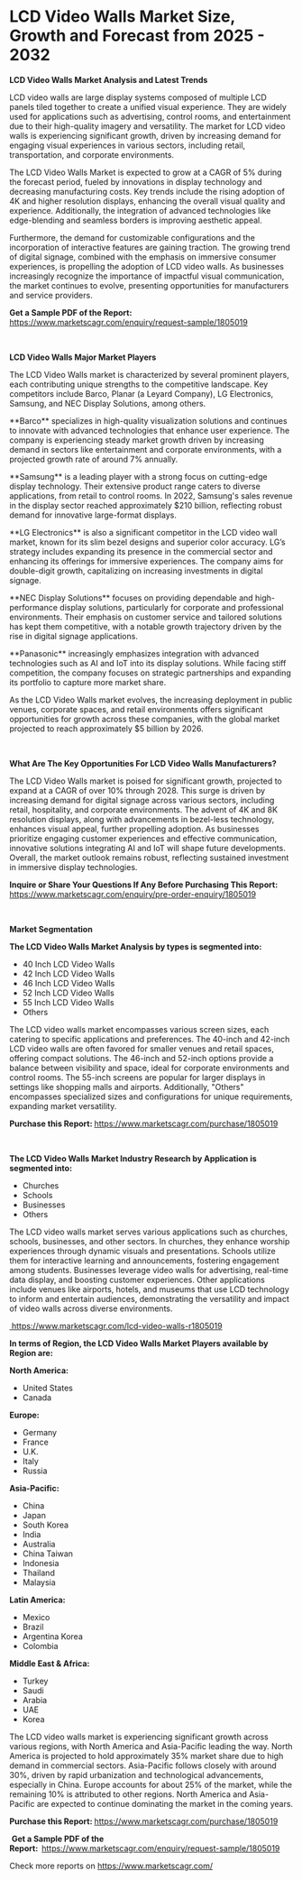<p><h1>LCD Video Walls Market Size, Growth and Forecast from 2025 - 2032</h1></p><p><strong>LCD Video Walls Market Analysis and Latest Trends</strong></p>
<p><p>LCD video walls are large display systems composed of multiple LCD panels tiled together to create a unified visual experience. They are widely used for applications such as advertising, control rooms, and entertainment due to their high-quality imagery and versatility. The market for LCD video walls is experiencing significant growth, driven by increasing demand for engaging visual experiences in various sectors, including retail, transportation, and corporate environments.</p><p>The LCD Video Walls Market is expected to grow at a CAGR of 5% during the forecast period, fueled by innovations in display technology and decreasing manufacturing costs. Key trends include the rising adoption of 4K and higher resolution displays, enhancing the overall visual quality and experience. Additionally, the integration of advanced technologies like edge-blending and seamless borders is improving aesthetic appeal. </p><p>Furthermore, the demand for customizable configurations and the incorporation of interactive features are gaining traction. The growing trend of digital signage, combined with the emphasis on immersive consumer experiences, is propelling the adoption of LCD video walls. As businesses increasingly recognize the importance of impactful visual communication, the market continues to evolve, presenting opportunities for manufacturers and service providers.</p></p>
<p><strong>Get a Sample PDF of the Report:&nbsp;</strong> <a href="https://www.marketscagr.com/enquiry/request-sample/1805019?utm_campaign=2635&utm_medium=2&utm_source=Github&utm_content=ia&utm_term=10042025&utm_id=lcd-video-walls">https://www.marketscagr.com/enquiry/request-sample/1805019</a></p>
<p>&nbsp;</p>
<p><strong>LCD Video Walls Major Market Players</strong></p>
<p><p>The LCD Video Walls market is characterized by several prominent players, each contributing unique strengths to the competitive landscape. Key competitors include Barco, Planar (a Leyard Company), LG Electronics, Samsung, and NEC Display Solutions, among others.</p><p>**Barco** specializes in high-quality visualization solutions and continues to innovate with advanced technologies that enhance user experience. The company is experiencing steady market growth driven by increasing demand in sectors like entertainment and corporate environments, with a projected growth rate of around 7% annually.</p><p>**Samsung** is a leading player with a strong focus on cutting-edge display technology. Their extensive product range caters to diverse applications, from retail to control rooms. In 2022, Samsung's sales revenue in the display sector reached approximately $210 billion, reflecting robust demand for innovative large-format displays.</p><p>**LG Electronics** is also a significant competitor in the LCD video wall market, known for its slim bezel designs and superior color accuracy. LG’s strategy includes expanding its presence in the commercial sector and enhancing its offerings for immersive experiences. The company aims for double-digit growth, capitalizing on increasing investments in digital signage.</p><p>**NEC Display Solutions** focuses on providing dependable and high-performance display solutions, particularly for corporate and professional environments. Their emphasis on customer service and tailored solutions has kept them competitive, with a notable growth trajectory driven by the rise in digital signage applications.</p><p>**Panasonic** increasingly emphasizes integration with advanced technologies such as AI and IoT into its display solutions. While facing stiff competition, the company focuses on strategic partnerships and expanding its portfolio to capture more market share.</p><p>As the LCD Video Walls market evolves, the increasing deployment in public venues, corporate spaces, and retail environments offers significant opportunities for growth across these companies, with the global market projected to reach approximately $5 billion by 2026.</p></p>
<p>&nbsp;</p>
<p><strong>What Are The Key Opportunities For LCD Video Walls Manufacturers?</strong></p>
<p><p>The LCD Video Walls market is poised for significant growth, projected to expand at a CAGR of over 10% through 2028. This surge is driven by increasing demand for digital signage across various sectors, including retail, hospitality, and corporate environments. The advent of 4K and 8K resolution displays, along with advancements in bezel-less technology, enhances visual appeal, further propelling adoption. As businesses prioritize engaging customer experiences and effective communication, innovative solutions integrating AI and IoT will shape future developments. Overall, the market outlook remains robust, reflecting sustained investment in immersive display technologies.</p></p>
<p><strong>Inquire or Share Your Questions If Any Before Purchasing This Report:</strong> <a href="https://www.marketscagr.com/enquiry/pre-order-enquiry/1805019?utm_campaign=2635&utm_medium=2&utm_source=Github&utm_content=ia&utm_term=10042025&utm_id=lcd-video-walls">https://www.marketscagr.com/enquiry/pre-order-enquiry/1805019</a></p>
<p>&nbsp;</p>
<p><strong>Market Segmentation</strong></p>
<p><strong>The LCD Video Walls Market Analysis by types is segmented into:</strong></p>
<p><ul><li>40 Inch LCD Video Walls</li><li>42 Inch LCD Video Walls</li><li>46 Inch LCD Video Walls</li><li>52 Inch LCD Video Walls</li><li>55 Inch LCD Video Walls</li><li>Others</li></ul></p>
<p><p>The LCD video walls market encompasses various screen sizes, each catering to specific applications and preferences. The 40-inch and 42-inch LCD video walls are often favored for smaller venues and retail spaces, offering compact solutions. The 46-inch and 52-inch options provide a balance between visibility and space, ideal for corporate environments and control rooms. The 55-inch screens are popular for larger displays in settings like shopping malls and airports. Additionally, "Others" encompasses specialized sizes and configurations for unique requirements, expanding market versatility.</p></p>
<p><strong>Purchase this Report:&nbsp;</strong><a href="https://www.marketscagr.com/purchase/1805019?utm_campaign=2635&utm_medium=2&utm_source=Github&utm_content=ia&utm_term=10042025&utm_id=lcd-video-walls">https://www.marketscagr.com/purchase/1805019</a></p>
<p>&nbsp;</p>
<p><strong>The LCD Video Walls Market Industry Research by Application is segmented into:</strong></p>
<p><ul><li>Churches</li><li>Schools</li><li>Businesses</li><li>Others</li></ul></p>
<p><p>The LCD video walls market serves various applications such as churches, schools, businesses, and other sectors. In churches, they enhance worship experiences through dynamic visuals and presentations. Schools utilize them for interactive learning and announcements, fostering engagement among students. Businesses leverage video walls for advertising, real-time data display, and boosting customer experiences. Other applications include venues like airports, hotels, and museums that use LCD technology to inform and entertain audiences, demonstrating the versatility and impact of video walls across diverse environments.</p></p>
<p><a href="https://www.marketscagr.com/lcd-video-walls-r1805019?utm_campaign=2635&utm_medium=2&utm_source=Github&utm_content=ia&utm_term=10042025&utm_id=lcd-video-walls">&nbsp;https://www.marketscagr.com/lcd-video-walls-r1805019</a></p>
<p><strong>In terms of Region, the LCD Video Walls Market Players available by Region are:</strong></p>
<p>
    <p> <strong> North America: </strong>
        <ul>
            <li>United States</li>
            <li>Canada</li>
        </ul>
        </p> 
    <p> <strong> Europe: </strong>
        <ul>
            <li>Germany</li>
            <li>France</li>
            <li>U.K.</li>
            <li>Italy</li>
            <li>Russia</li>
        </ul>
        </p> 
    <p> <strong> Asia-Pacific: </strong>
        <ul>
            <li>China</li>
            <li>Japan</li>
            <li>South Korea</li>
            <li>India</li>
            <li>Australia</li>
            <li>China Taiwan</li>
            <li>Indonesia</li>
            <li>Thailand</li>
            <li>Malaysia</li>
        </ul>
        </p> 
    <p> <strong> Latin America: </strong>
        <ul>
            <li>Mexico</li>
            <li>Brazil</li>
            <li>Argentina Korea</li>
            <li>Colombia</li>
        </ul>
        </p> 
    <p> <strong> Middle East & Africa: </strong>
        <ul>
            <li>Turkey</li>
            <li>Saudi</li>
            <li>Arabia</li>
            <li>UAE</li>
            <li>Korea</li>
        </ul>
    </p>
    </p>
<p><p>The LCD video walls market is experiencing significant growth across various regions, with North America and Asia-Pacific leading the way. North America is projected to hold approximately 35% market share due to high demand in commercial sectors. Asia-Pacific follows closely with around 30%, driven by rapid urbanization and technological advancements, especially in China. Europe accounts for about 25% of the market, while the remaining 10% is attributed to other regions. North America and Asia-Pacific are expected to continue dominating the market in the coming years.</p></p>
<p><strong>Purchase this Report: </strong><a href="https://www.marketscagr.com/purchase/1805019?utm_campaign=2635&utm_medium=2&utm_source=Github&utm_content=ia&utm_term=10042025&utm_id=lcd-video-walls">https://www.marketscagr.com/purchase/1805019</a></p>
<p>&nbsp;<strong>Get a Sample PDF of the Report:&nbsp;&nbsp;</strong><a href="https://www.marketscagr.com/enquiry/request-sample/1805019?utm_campaign=2635&utm_medium=2&utm_source=Github&utm_content=ia&utm_term=10042025&utm_id=lcd-video-walls">https://www.marketscagr.com/enquiry/request-sample/1805019</a></p>
<p><strong></strong></p>
<p>Check more reports on <a href="https://www.marketscagr.com/?utm_campaign=2635&utm_medium=2&utm_source=Github&utm_content=ia&utm_term=10042025&utm_id=lcd-video-walls">https://www.marketscagr.com/</a></p>